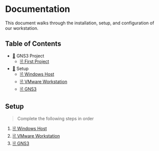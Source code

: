 # Documentation

This document walks through the installation, setup, and configuration of our workstation. 


## Table of Contents

- [:file_folder:](./demo/) GNS3 Project
  - [🗎 First Project](./demo/firstproject.md)
- [:file_folder:](./setup/) Setup
  - [🗎 Windows Host](./setup/windows.md)
  - [🗎 VMware Workstation](./setup/vmplayer.md)
  - [🗎 GNS3](./setup/gns3.md)

## Setup
> Complete the following steps in order
1. [🗎 Windows Host](./setup/windows.md)
2. [🗎 VMware Workstation](./setup/vmplayer.md)
3. [🗎 GNS3](./setup/gns3.md)
